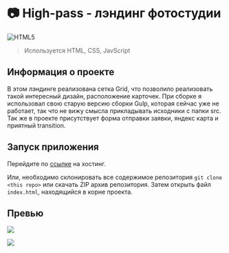 # 📷 High-pass - лэндинг фотостудии

![HTML5](https://img.shields.io/badge/html5-%23E34F26.svg?style=for-the-badge&logo=html5&logoColor=white)

> Используется HTML, CSS, JavScript

## Информация о проекте

В этом лэндинге реализована сетка Grid, что позволило реализовать такой интересный дизайн, расположение карточек. При сборке я использовал свою старую версию сборки Gulp, которая сейчас уже не работает, так что не вижу смысла прикладывать исходники с папки src. Так же в проекте присутствует форма отправки заявки, яндекс карта и приятный transition.

## Запуск приложения

Перейдите по [ссылке](http://high-pass.sergey-gadaev.tmweb.ru/) на хостинг.

Или, необходимо склонировать все содержимое репозитория `git clone <this repo>` или скачать ZIP архив репозитория. Затем открыть файл `index.html`, находящийся в корне проекта.

## Превью

![](http://img.sergey-gadaev.tmweb.ru/highPass-desktop.jpg)

![](https://komarev.com/ghpvc/?username=gadaev-sergey)
